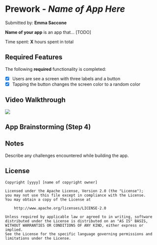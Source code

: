 # Prework - *Name of App Here*

Submitted by: **Emma Saccone**

**Name of your app** is an app that... [TODO] 

Time spent: **X** hours spent in total

## Required Features

The following **required** functionality is completed:

- [x] Users are see a screen with three labels and a button
- [x] Tapping the button changes the screen color to a random color
 
## Video Walkthrough

<div>
    <a href="https://www.loom.com/share/f12c4232aaed4d479168d07e4d233fbe">
    </a>
    <a href="https://www.loom.com/share/f12c4232aaed4d479168d07e4d233fbe">
      <img style="max-width:300px;" src="https://cdn.loom.com/sessions/thumbnails/f12c4232aaed4d479168d07e4d233fbe-9b408b8e84ec8902-full-play.gif">
    </a>
  </div>

## App Brainstorming (Step 4)

## Notes

Describe any challenges encountered while building the app.

## License

    Copyright [yyyy] [name of copyright owner]

    Licensed under the Apache License, Version 2.0 (the "License");
    you may not use this file except in compliance with the License.
    You may obtain a copy of the License at

        http://www.apache.org/licenses/LICENSE-2.0

    Unless required by applicable law or agreed to in writing, software
    distributed under the License is distributed on an "AS IS" BASIS,
    WITHOUT WARRANTIES OR CONDITIONS OF ANY KIND, either express or implied.
    See the License for the specific language governing permissions and
    limitations under the License.
